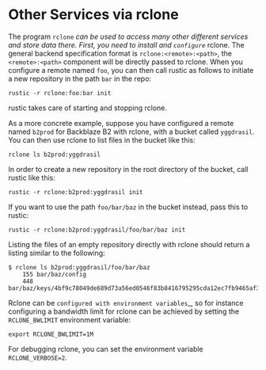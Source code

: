 # Other Services via rclone

The program `rclone` *can be used to access many other different services and
store data there. First, you need to install and `configure`* rclone. The
general backend specification format is `rclone:<remote>:<path>`, the
`<remote>:<path>` component will be directly passed to rclone. When you
configure a remote named `foo`, you can then call rustic as follows to initiate
a new repository in the path `bar` in the repo:

```console
rustic -r rclone:foo:bar init
```

rustic takes care of starting and stopping rclone.

As a more concrete example, suppose you have configured a remote named `b2prod`
for Backblaze B2 with rclone, with a bucket called `yggdrasil`. You can then use
rclone to list files in the bucket like this:

```console
rclone ls b2prod:yggdrasil
```

In order to create a new repository in the root directory of the bucket, call
rustic like this:

```console
rustic -r rclone:b2prod:yggdrasil init
```

If you want to use the path `foo/bar/baz` in the bucket instead, pass this to
rustic:

```console
rustic -r rclone:b2prod:yggdrasil/foo/bar/baz init
```

Listing the files of an empty repository directly with rclone should return a
listing similar to the following:

```console
$ rclone ls b2prod:yggdrasil/foo/bar/baz
    155 bar/baz/config
    448 bar/baz/keys/4bf9c78049de689d73a56ed0546f83b8416795295cda12ec7fb9465af3900b44
```

Rclone can be `configured with environment variables`_, so for instance
configuring a bandwidth limit for rclone can be achieved by setting the
`RCLONE_BWLIMIT` environment variable:

```console
export RCLONE_BWLIMIT=1M
```

For debugging rclone, you can set the environment variable `RCLONE_VERBOSE=2`.
